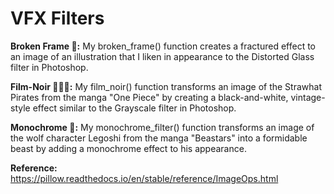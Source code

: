 # VFX Filters

**Broken Frame 🔨:** My broken_frame() function creates a fractured effect to an image of an illustration that I liken in appearance to the Distorted Glass filter in Photoshop. 

**Film-Noir 🕵🏾‍♀️:** My film_noir() function transforms an image of the Strawhat Pirates from the manga "One Piece" by creating a black-and-white, vintage-style effect similar to the Grayscale filter in Photoshop. 

**Monochrome 🐺:** My monochrome_filter() function transforms an image of the wolf character Legoshi from the manga "Beastars" into a formidable beast by adding a monochrome effect to his appearance.

**Reference:** https://pillow.readthedocs.io/en/stable/reference/ImageOps.html
